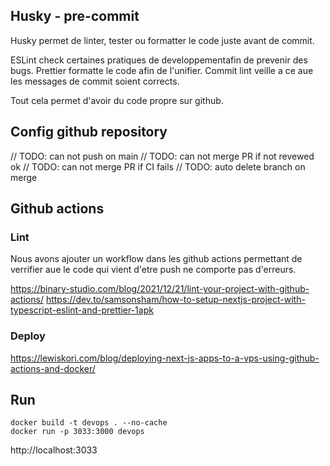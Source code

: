 ## Husky - pre-commit

Husky permet de linter, tester ou formatter le code juste avant de commit.

ESLint check certaines pratiques de developpementafin de prevenir des bugs.
Prettier formatte le code afin de l'unifier.
Commit lint veille a ce aue les messages de commit soient corrects.

Tout cela permet d'avoir du code propre sur github.

## Config github repository

// TODO: can not push on main
// TODO: can not merge PR if not revewed ok
// TODO: can not merge PR if CI fails
// TODO: auto delete branch on merge

## Github actions

### Lint

Nous avons ajouter un workflow dans les github actions permettant de verrifier aue le code qui vient d'etre push ne comporte pas d'erreurs.

https://binary-studio.com/blog/2021/12/21/lint-your-project-with-github-actions/
https://dev.to/samsonsham/how-to-setup-nextjs-project-with-typescript-eslint-and-prettier-1apk

### Deploy

https://lewiskori.com/blog/deploying-next-js-apps-to-a-vps-using-github-actions-and-docker/

## Run

```
docker build -t devops . --no-cache
docker run -p 3033:3000 devops
```

http://localhost:3033
